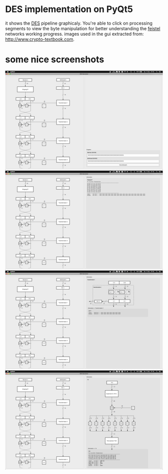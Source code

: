 # DES implementation on PyQt5

it shows the [DES](https://en.wikipedia.org/wiki/Data_Encryption_Standard) pipeline graphicaly. You're able to click on processing segments to view the byte manipulation for better understanding the [feistel](https://en.wikipedia.org/wiki/Feistel_cipher) networks working progress.
images used in the gui extracted from: http://www.crypto-textbook.com.
# some nice screenshots

![depth](screenshots/1.png)
![depth](screenshots/2.png)
![depth](screenshots/3.png)
![depth](screenshots/4.png)